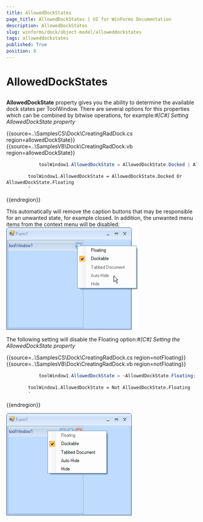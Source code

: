 ```yaml
---
title: AllowedDockStates
page_title: AllowedDockStates | UI for WinForms Documentation
description: AllowedDockStates
slug: winforms/dock/object-model/alloweddockstates
tags: alloweddockstates
published: True
position: 8
---
```


# AllowedDockStates



## 

__AllowedDockState__ property gives you the ability to determine the available dock states per ToolWindow. There are several options for this properties which can be combined by bitwise operations, for example:#_[C#] Setting AllowedDockState property_

	



{{source=..\SamplesCS\Dock\CreatingRadDock.cs region=allowedDockState}} 
{{source=..\SamplesVB\Dock\CreatingRadDock.vb region=allowedDockState}} 

````C#
            toolWindow1.AllowedDockState = AllowedDockState.Docked | AllowedDockState.Floating;
````
````VB.NET
        toolWindow1.AllowedDockState = AllowedDockState.Docked Or AllowedDockState.Floating
        '
````

{{endregion}} 




This automatically will remove the caption buttons that may be responsible for an unwanted state, for example closed. In addition, the unwanted menu items from the context menu will be disabled:![dock-object-model-allowed-dock-states 001](images/dock-object-model-allowed-dock-states001.png)

The following setting will disable the Floating option:#_[C#] Setting the AllowedDockState property_

	



{{source=..\SamplesCS\Dock\CreatingRadDock.cs region=notFloating}} 
{{source=..\SamplesVB\Dock\CreatingRadDock.vb region=notFloating}} 

````C#
            toolWindow1.AllowedDockState = ~AllowedDockState.Floating;
````
````VB.NET
        toolWindow1.AllowedDockState = Not AllowedDockState.Floating
        '
````

{{endregion}} 


![dock-object-model-allowed-dock-states 002](images/dock-object-model-allowed-dock-states002.png)
